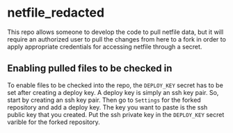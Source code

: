 # netfile_redacted

This repo allows someone to develop the code to pull netfile data, but it will require an authorized user to pull the changes from here to a fork in order to apply appropriate credentials for accessing netfile through a secret.

## Enabling pulled files to be checked in

To enable files to be checked into the repo, the `DEPLOY_KEY` secret has to be set after creating a deploy key.  A deploy key is simply an ssh key pair.  So, start by creating an ssh key pair.  Then go to `Settings` for the forked repository and add a deploy key.  The key you want to paste is the ssh public key that you created.  Put the ssh private key in the `DEPLOY_KEY` secret varible for the forked repository.
